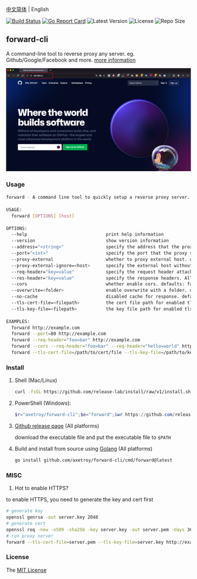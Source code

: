 [中文简体](README.md) | English

[![Build Status](https://github.com/axetroy/forward-cli/workflows/ci/badge.svg)](https://github.com/axetroy/forward-cli/actions)
[![Go Report Card](https://goreportcard.com/badge/github.com/axetroy/forward-cli)](https://goreportcard.com/report/github.com/axetroy/forward-cli)
![Latest Version](https://img.shields.io/github/v/release/axetroy/forward-cli.svg)
![License](https://img.shields.io/github/license/axetroy/forward-cli.svg)
![Repo Size](https://img.shields.io/github/repo-size/axetroy/forward-cli.svg)

## forward-cli

A command-line tool to reverse proxy any server. eg. Github/Google/Facebook and more. [more information](https://github.com/axetroy/blog/issues/634)

![img](screenshot.png)

### Usage

```bash
forward - A command line tool to quickly setup a reverse proxy server.

USAGE:
  forward [OPTIONS] [host]

OPTIONS:
  --help                              print help information
  --version                           show version information
  --address="<string>"                specify the address that the proxy server listens on. defaults: 0.0.0.0
  --port="<int>"                      specify the port that the proxy server listens on. defaults: 80
  --proxy-external                    whether to proxy external host. defaults: false
  --proxy-external-ignore=<host>      specify the external host without using a proxy. defaults: ""
  --req-header="key=value"            specify the request header attached to the request. Allow multiple flags. defaults: ""
  --res-header="key=value"            specify the response headers. Allow multiple flags. defaults: ""
  --cors                              whether enable cors. defaults: false
  --overwrite=<folder>                enable overwrite with a folder. defaults: ""
  --no-cache                          disabled cache for response. defaults: true
  --tls-cert-file=<filepath>          the cert file path for enabled tls. defaults: ""
  --tls-key-file=<filepath>           the key file path for enabled tls. defaults: ""

EXAMPLES:
  forward http://example.com
  forward --port=80 http://example.com
  forward --req-header="foo=bar" http://example.com
  forward --cors --req-header="foo=bar" --req-header="hello=world" http://example.com
  forward --tls-cert-file=/path/to/cert/file --tls-key-file=/path/to/key/file http://example.com
```

### Install

1. Shell (Mac/Linux)

   ```bash
   curl -fsSL https://github.com/release-lab/install/raw/v1/install.sh | bash -s -- -r=axetroy/forward-cli -e=forward
   ```

2. PowerShell (Windows):

   ```powershell
   $r="axetroy/forward-cli";$e="forward";iwr https://github.com/release-lab/install/raw/v1/install.ps1 -useb | iex
   ```

3. [Github release page](https://github.com/axetroy/forward-cli/releases) (All platforms)

   download the executable file and put the executable file to `$PATH`

4. Build and install from source using [Golang](https://golang.org) (All platforms)

   ```bash
   go install github.com/axetroy/forward-cli/cmd/forward@latest
   ```

### MISC

1. Hot to enable HTTPS?

to enable HTTPS, you need to generate the key and cert first

```bash
# generate key
openssl genrsa -out server.key 2048
# generate cert
openssl req -new -x509 -sha256 -key server.key -out server.pem -days 3650
# run proxy server
forward --tls-cert-file=server.pem --tls-key-file=server.key http://example.com
```

### License

The [MIT License](LICENSE)
